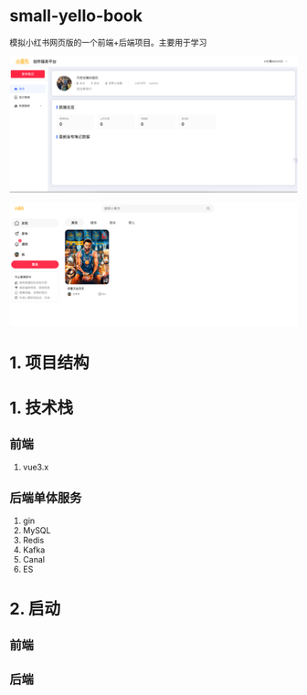 # small-yello-book

模拟小红书网页版的一个前端+后端项目。主要用于学习

![img.png](img.png)

![img_1.png](img_1.png)

# 1. 项目结构




# 1. 技术栈

## 前端

1. vue3.x



## 后端单体服务

1. gin 
2. MySQL
3. Redis
4. Kafka
5. Canal
6. ES


# 2. 启动

## 前端



## 后端



